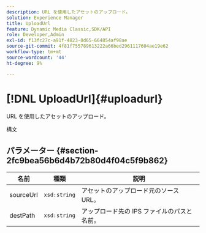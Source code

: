 ```yaml
---
description: URL を使用したアセットのアップロード。
solution: Experience Manager
title: UploadUrl
feature: Dynamic Media Classic,SDK/API
role: Developer,Admin
exl-id: f13fc27c-a91f-4823-8d65-664854af98ae
source-git-commit: 4f81f755789613222a66bed2961117604ae19e62
workflow-type: tm+mt
source-wordcount: '44'
ht-degree: 9%

---
```


# [!DNL UploadUrl]{#uploadurl}

URL を使用したアセットのアップロード。

構文

## パラメーター {#section-2fc9bea56b6d4b72b80d4f04c5f9b862}

| 名前 | 種類 | 説明 |
|---|---|---|
| sourceUrl | `xsd:string` | アセットのアップロード元のソース URL。 |
| destPath | `xsd:string` | アップロード先の IPS ファイルのパスと名前。 |
